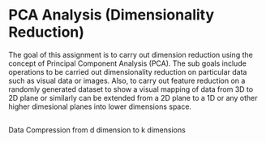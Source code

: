 # PCA Analysis (Dimensionality Reduction)
The goal of this assignment is to carry out dimension reduction using the concept of Principal Component Analysis (PCA). The sub goals include operations to be carried out dimensionality reduction on particular data such as visual data or images. Also, to carry out feature reduction on a randomly generated dataset to
show a visual mapping of data from 3D to 2D plane or similarly can be extended from a 2D plane to a 1D or any other higher dimesional planes into lower dimensions space.

##
##
##

Data Compression from d dimension to k dimensions
